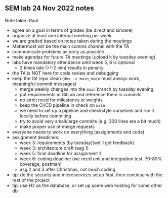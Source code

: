 ## SEM lab 24 Nov 2022 notes

Note taker: Raul

- agree on a goal in terms of grades (be direct and sincere)
- organize at least one internal meeting per week
- we are graded based on notes taken during the meetings
- Mattermost will be the main comms channel with the TA
- communicate problems as early as possible
- make agendas for future TA meetings (upload it by tuesday evening)
- labs have mandatory attendance until week 5, 6 is optional
	- 2 times late (>1-2 min) results in penalty
- the TA is NOT here for code review and debugging
- keep the Git repo clean (```dev -> main```, ```main``` must always work, meaningful commit messages)
	- merge weekly changes into the ```main``` branch by tuesday evening
	- put requirements in GitLab and reference them in commits
	- no strict need for milestones or weights
	- keep the CI/CD pipeline in check on ```main```
	- we need to set up a pipeline and checkstyle ourselves and run it locally before commiting
	- try to avoid very small/large commits (e.g: 300 lines are a bit much)
	- make proper use of merge requests
- everyone needs to work on everything (assignments and code)
- assignment deadlines:
	- week 3: requirements (by tuesday)(we'll get feedback)
	- week 3: architecture draft (asg 1)
	- week 5: final deadline for assignment 1
	- week 6: coding deadline (we need unit and integration test, 70-80% coverage, postman)
	- asg 2 and 3 after Christmas, not much coding
- tip: do the security and microservices setup first, then continue with the rest of the project
- tip: use H2 as the database, or set up some web hosting for some other db
